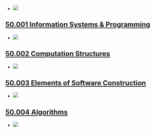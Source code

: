 -   [![](https://istd.sutd.edu.sg/files/xfeatured-image-UG-50001.jpg.pagespeed.ic.OYu3CNYYQW.webp)](https://istd.sutd.edu.sg/undergraduate/courses/50001-information-systems-programming)
    

## [50.001 Information Systems & Programming](https://istd.sutd.edu.sg/undergraduate/courses/50001-information-systems-programming)

-   [![](https://istd.sutd.edu.sg/files/xfeatured-image-UG-50002.jpg.pagespeed.ic.hBg7EvcwHY.webp)](https://istd.sutd.edu.sg/undergraduate/courses/50002-computation-structures)
    

## [50.002 Computation Structures](https://istd.sutd.edu.sg/undergraduate/courses/50002-computation-structures)

-   [![](https://istd.sutd.edu.sg/files/xfeatured-image-UG-50003.jpg.pagespeed.ic.CnMWK3Mxer.webp)](https://istd.sutd.edu.sg/undergraduate/courses/50003-elements-of-software-construction)
    

## [50.003 Elements of Software Construction](https://istd.sutd.edu.sg/undergraduate/courses/50003-elements-of-software-construction)

-   [![](https://istd.sutd.edu.sg/files/xfeatured-image-UG-50004.jpg.pagespeed.ic.0Mx3l0pssV.webp)](https://istd.sutd.edu.sg/undergraduate/courses/50004-algorithms)
    

## [50.004 Algorithms](https://istd.sutd.edu.sg/undergraduate/courses/50004-algorithms)

-   [![](https://istd.sutd.edu.sg/files/xfeatured-image-UG-50005.jpg.pagespeed.ic.2tcbGgw9XV.webp)](https://istd.sutd.edu.sg/undergraduate/courses/50005-computer-system-engineering)